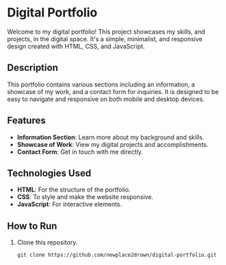 # Digital Portfolio

Welcome to my digital portfolio! This project showcases my skills, and projects, in the digital space. It's a simple, minimalist, and responsive design created with HTML, CSS, and JavaScript.

## Description
This portfolio contains various sections including an information, a showcase of my work, and a contact form for inquiries. It is designed to be easy to navigate and responsive on both mobile and desktop devices.

## Features
- **Information Section**: Learn more about my background and skills.
- **Showcase of Work**: View my digital projects and accomplishments.
- **Contact Form**: Get in touch with me directly.

## Technologies Used
- **HTML**: For the structure of the portfolio.
- **CSS**: To style and make the website responsive.
- **JavaScript**: For interactive elements.

## How to Run
1. Clone this repository.
   ```
   git clone https://github.com/newplace2drown/digital-portfolio.git
